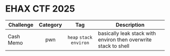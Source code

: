 # EHAX CTF 2025

| Challenge | Category | Tag | Description | 
| --- | :---: | :---: | --- |
| Cash Memo | pwn | `heap` `stack` `environ` | basically leak stack with environ then overwrite stack to shell |